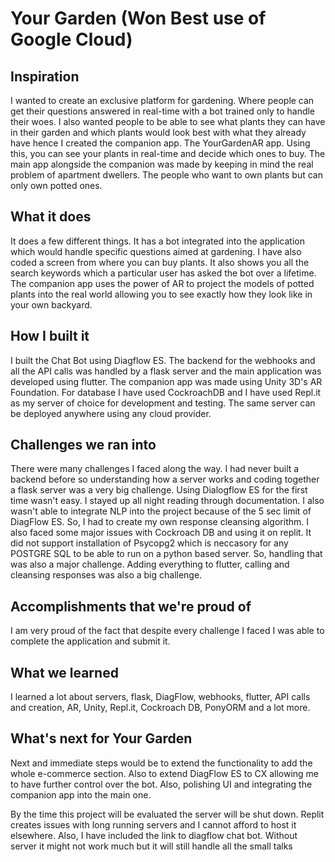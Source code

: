# Your Garden (Won Best use of Google Cloud)
 
## Inspiration
I wanted to create an exclusive platform for gardening. Where people can get their questions answered in real-time with a bot trained only to handle their woes. I also wanted people to be able to see what plants they can have in their garden and which plants would look best with what they already have hence I created the companion app. The YourGardenAR app. Using this, you can see your plants in real-time and decide which ones to buy. The main app alongside the companion was made by keeping in mind the real problem of apartment dwellers. The people who want to own plants but can only own potted ones. 
## What it does
It does a few different things. It has a bot integrated into the application which would handle specific questions aimed at gardening. I have also coded a screen from where you can buy plants. It also shows you all the search keywords which a particular user has asked the bot over a lifetime. The companion app uses the power of AR to project the models of potted plants into the real world allowing you to see exactly how they look like in your own backyard. 

## How I built it
I built the Chat Bot using Diagflow ES. The backend for the webhooks and all the API calls was handled by a flask server and the main application was developed using flutter. The companion app was made using Unity 3D's AR Foundation. For database I have used CockroachDB and I have used Repl.it as my server of choice for development and testing. The same server can be deployed anywhere using any cloud provider.

## Challenges we ran into
There were many challenges I faced along the way. I had never built a backend before so understanding how a server works and coding together a flask server was a very big challenge. Using Dialogflow ES for the first time wasn't easy. I stayed up all night reading through documentation. I also wasn't able to integrate NLP into the project because of the 5 sec limit of DiagFlow ES. So, I had to create my own response cleansing algorithm. I also faced some major issues with Cockroach DB and using it on replit. It did not support installation of Psycopg2 which is neccasory for any POSTGRE SQL to be able to run on a python based server. So, handling that was also a major challenge. Adding everything to flutter, calling and cleansing responses was also a big challenge. 

## Accomplishments that we're proud of
I am very proud of the fact that despite every challenge I faced I was able to complete the application and submit it. 

## What we learned
I learned a lot about servers, flask, DiagFlow, webhooks, flutter, API calls and creation, AR, Unity, Repl.it, Cockroach DB, PonyORM and a lot more. 

## What's next for Your Garden
Next and immediate steps would be to extend the functionality to add the whole e-commerce section. Also to extend DiagFlow ES to CX allowing me to have further control over the bot. Also, polishing UI and integrating the companion app into the main one.


By the time this project will be evaluated the server will be shut down. Replit creates issues with long running servers and I cannot afford to host it elsewhere. Also, I have included the link to diagflow chat bot. Without server it might not work much but it will still handle all the small talks
